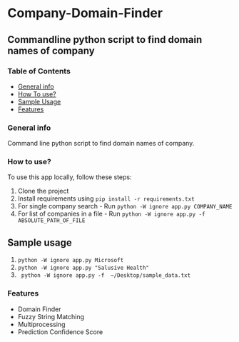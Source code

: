 # Company-Domain-Finder

## Commandline python script to find domain names of company

### Table of Contents
* [General info](#general-info)
* [How To use?](#how-to-use?)
* [Sample Usage](#sample-usage)
* [Features](#features)

### General info
Command line python script to find domain names of company.

### How to use?
To use this app locally, follow these steps:
1. Clone the project
2. Install requirements using `pip install -r requirements.txt`
3. For single company search - Run `python -W ignore app.py COMPANY_NAME`
4. For list of companies in a file -  Run `python -W ignore app.py -f  ABSOLUTE_PATH_OF_FILE`

## Sample usage
1. ` python -W ignore app.py Microsoft `
2. ` python -W ignore app.py "Salusive Health" `
3. ` python -W ignore app.py -f  ~/Desktop/sample_data.txt`

### Features
- Domain Finder
- Fuzzy String Matching
- Multiprocessing
- Prediction Confidence Score
